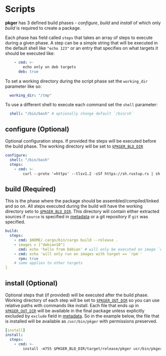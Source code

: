 # Scripts

**pkger** has 3 defined build phases - *configure*, *build* and *install* of which only *build* is required to create a package.  

Each phase has field called `steps` that takes an array of steps to execute during a given phase. A step can be a simple string that will be executed in the default shell like `"echo 123"` or an entry that specifies on what targets it should be executed like:
```yaml
    - cmd: >-
        echo only on deb targets
      deb: true
```

To set a working directory during the script phase set the `working_dir` parameter like so:
```yaml
  working_dir: "/tmp"
```

To use a different shell to execute each command set the `shell` parameter:
```yaml
  shell: "/bin/bash" # optionally change default `/bin/sh`
```

## configure (Optional)

Optional configuration steps. If provided the steps will be executed before the build phase.
The working directory will be set to [`$PKGER_BLD_DIR`](./env.md#pkger-variables)

```yaml
configure:
  shell: "/bin/bash"
  steps:
    - cmd: >-
        curl --proto '=https' --tlsv1.2 -sSf https://sh.rustup.rs | sh
```

## build (Required)

This is the phase where the package should be assembled/compiled/linked and so on. All steps executed during the build will have the working directory seto to [`$PKGER_BLD_DIR`](./env.md#pkger-variables). This directory will contain either extracted sources if `source` is specified in [metadata](./metadata.md#optional-fields) or a git repository if `git` was specified.

```yaml
build:
  steps:
    - cmd: $HOME/.cargo/bin/cargo build --release .
    - images = ["debian10"]
      cmd: echo 'hello from Debian' # will only be executed on image `debian10`
    - cmd: echo 'will only run on images with target == `rpm`'
      rpm: true
    # same applies to other targets
]
```

## install (Optional)

Optional steps that (if provided) will be executed after the build phase. Working directory of each step will be set to [`$PKGER_OUT_DIR`](./env.md#pkger-variables) so you can use relative paths with commands like install. Each file that ends up in [`$PKGER_OUT_DIR`](./env.md#pkger-variables) will be available in the final package unless explicitly excluded by `exclude` field in [metadata](./metadata.md#optional-fields). So in the example below, the file that is installed will be available as `/usr/bin/pkger` with permissions preserved.

```yaml
[install]
install:
  steps:
    - cmd: >-
        install -m755 $PKGER_BLD_DIR/target/release/pkger usr/bin/pkger
```
